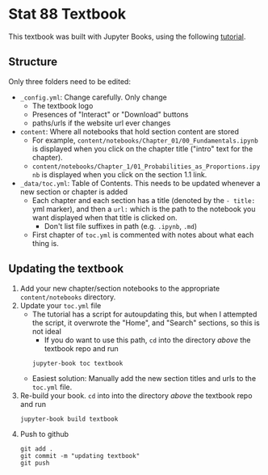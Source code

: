 # Stat 88 Textbook

This textbook was built with Jupyter Books, using the following [tutorial](https://jupyter.org/jupyter-book/guide/01_overview.html).

## Structure

Only three folders need to be edited:

- `_config.yml`: Change carefully. Only change
	- The textbook logo 
	- Presences of "Interact" or "Download" buttons
	- paths/urls if the website url ever changes
- `content`: Where all notebooks that hold section content are stored
	- For example,  `content/notebooks/Chapter_01/00_Fundamentals.ipynb` is displayed when you click on the chapter title ("intro" text for the chapter).
	- `content/notebooks/Chapter_1/01_Probabilities_as_Proportions.ipynb` is displayed when you click on the section 1.1 link. 
- `_data/toc.yml`: Table of Contents. This needs to be updated whenever a new section or chapter is added 
	- Each chapter and each section has a title (denoted by the `- title:` yml marker), and then a `url:` which is the path to the notebook you want displayed when that title is clicked on.
		- Don't list file suffixes in path (e.g. `.ipynb`, `.md`)
	- First chapter of `toc.yml` is commented with notes about what each thing is. 

## Updating the textbook

1.  Add your new chapter/section notebooks to the appropriate `content/notebooks` directory. 
2.  Update your `toc.yml` file
	- The tutorial has a script for autoupdating this, but when I attempted the script, it overwrote the "Home", and "Search" sections, so this is not ideal
		- If you do want to use this path, `cd` into the directory _above_ the textbook repo and run
		```
		jupyter-book toc textbook
		```
	- Easiest solution: Manually add the new section titles and urls to the `toc.yml` file.
3.  Re-build your book. `cd` into into the directory _above_ the textbook repo and run
	```
	jupyter-book build textbook
	```
4. Push to github
	```
	git add .
	git commit -m "updating textbook"
	git push
	```